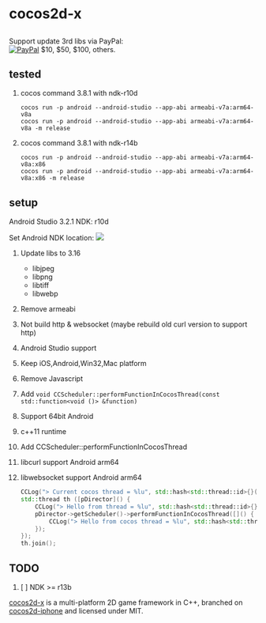 cocos2d-x
=========

##
<p>Support update 3rd libs via PayPal:
<br>  <a href="https://www.paypal.com/cgi-bin/webscr?cmd=_s-xclick&amp;hosted_button_id=P7H86JDPVCA3E" rel="nofollow"><img src="https://camo.githubusercontent.com/bce14c8e2e39ba0464551b34602b4c60c182526b/68747470733a2f2f7777772e70617970616c6f626a656374732e636f6d2f656e5f55532f692f62746e2f62746e5f646f6e6174655f4c472e676966" alt="PayPal" data-canonical-src="https://www.paypalobjects.com/en_US/i/btn/btn_donate_LG.gif" style="max-width:100%;"></a> $10, $50, $100, others.</p>

## tested
1. cocos command 3.8.1 with ndk-r10d

    ```
    cocos run -p android --android-studio --app-abi armeabi-v7a:arm64-v8a
    cocos run -p android --android-studio --app-abi armeabi-v7a:arm64-v8a -m release
    ```

2. cocos command 3.8.1 with ndk-r14b

    ```
    cocos run -p android --android-studio --app-abi armeabi-v7a:arm64-v8a:x86
    cocos run -p android --android-studio --app-abi armeabi-v7a:arm64-v8a:x86 -m release
    ```

## setup
Android Studio 3.2.1
NDK: r10d

Set Android NDK location:
![](https://user-images.githubusercontent.com/5056328/52651349-f825cb80-2f26-11e9-9db3-879f6d32cc13.png)



1. Update libs to 3.16
    - libjpeg
    - libpng
    - libtiff
    - libwebp
2. Remove armeabi
3. Not build http & websocket (maybe rebuild old curl version to support http)
4. Android Studio support
5. Keep iOS,Android,Win32,Mac platform
6. Remove Javascript
7. Add `void CCScheduler::performFunctionInCocosThread(const std::function<void ()> &function)`
8. Support 64bit Android
9. c++11 runtime
10. Add CCScheduler::performFunctionInCocosThread
11. libcurl support Android arm64
12. libwebsocket support Android arm64

    ```c++
    CCLog("> Current cocos thread = %lu", std::hash<std::thread::id>{}(std::this_thread::get_id()));
    std::thread th ([pDirector]() {
        CCLog("> Hello from thread = %lu", std::hash<std::thread::id>{}(std::this_thread::get_id()));
        pDirector->getScheduler()->performFunctionInCocosThread([]() {
            CCLog("> Hello from cocos thread = %lu", std::hash<std::thread::id>{}(std::this_thread::get_id()));
        });
    });
    th.join();
    ```



## TODO

1.  [ ] NDK >= r13b
    ​

[cocos2d-x][1] is a multi-platform 2D game framework in C++, branched on
[cocos2d-iphone][2] and licensed under MIT.


[1]: http://www.cocos2d-x.org "cocos2d-x"
[2]: http://www.cocos2d-iphone.org "cocos2d for iPhone"

